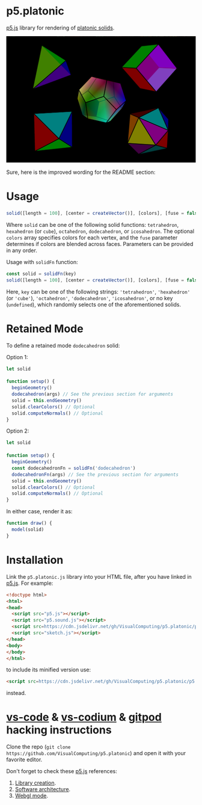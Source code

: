 # p5.platonic

[p5.js](https://p5js.org/) library for rendering of [platonic solids](https://en.wikipedia.org/wiki/Platonic_solid).

![Platonic solids.](p5.platonic.png)




Sure, here is the improved wording for the README section:

# Usage

```js
solid([length = 100], [center = createVector()], [colors], [fuse = false])
```

Where `solid` can be one of the following solid functions: `tetrahedron`, `hexahedron` (or `cube`), `octahedron`, `dodecahedron`, or `icosahedron`. The optional `colors` array specifies colors for each vertex, and the `fuse` parameter determines if colors are blended across faces. Parameters can be provided in any order.

Usage with `solidFn` function:

```js
const solid = solidFn(key)
solid([length = 100], [center = createVector()], [colors], [fuse = false])
```

Here, `key` can be one of the following strings: `'tetrahedron'`, `'hexahedron'` (or `'cube'`), `'octahedron'`, `'dodecahedron'`, `'icosahedron'`, or no key (`undefined`), which randomly selects one of the aforementioned solids.

# Retained Mode

To define a retained mode `dodecahedron` solid:

Option 1:

```js
let solid

function setup() {
  beginGeometry()
  dodecahedron(args) // See the previous section for arguments
  solid = this.endGeometry()
  solid.clearColors() // Optional
  solid.computeNormals() // Optional
}
```

Option 2:

```js
let solid

function setup() {
  beginGeometry()
  const dodecahedronFn = solidFn('dodecahedron') 
  dodecahedronFn(args) // See the previous section for arguments
  solid = this.endGeometry()
  solid.clearColors() // Optional
  solid.computeNormals() // Optional
}
```

In either case, render it as:

```js
function draw() {
  model(solid)
}
```

# Installation

Link the `p5.platonic.js` library into your HTML file, after you have linked in [p5.js](https://p5js.org/libraries/). For example:

```html | index.html
<!doctype html>
<html>
<head>
  <script src="p5.js"></script>
  <script src="p5.sound.js"></script>
  <script src=https://cdn.jsdelivr.net/gh/VisualComputing/p5.platonic/p5.platonic.js></script>
  <script src="sketch.js"></script>
</head>
<body>
</body>
</html>
```

to include its minified version use:

```html
<script src=https://cdn.jsdelivr.net/gh/VisualComputing/p5.platonic/p5.platonic.min.js></script>
```

instead.

# [vs-code](https://code.visualstudio.com/) & [vs-codium](https://vscodium.com/) & [gitpod](https://www.gitpod.io/) hacking instructions

Clone the repo (`git clone https://github.com/VisualComputing/p5.platonic`) and open it with your favorite editor.

Don't forget to check these [p5.js](https://p5js.org/) references:

1. [Library creation](https://github.com/processing/p5.js/blob/main/contributor_docs/creating_libraries.md).
2. [Software architecture](https://github.com/processing/p5.js/blob/main/src/core/README.md).
3. [Webgl mode](https://github.com/processing/p5.js/blob/main/contributor_docs/webgl_mode_architecture.md).